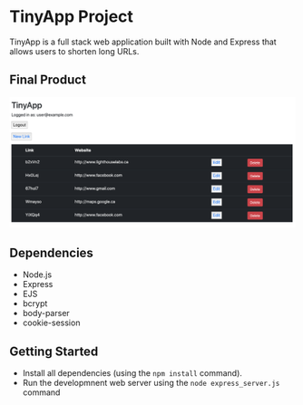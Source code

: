 # TinyApp Project

TinyApp is a full stack web application built with Node and Express that allows users to shorten long URLs.

## Final Product

!["Screen shot of URL index"](https://github.com/JSKwok/TinyApp/blob/master/docs/urls-index.png?raw=true)

## Dependencies

- Node.js
- Express
- EJS
- bcrypt
- body-parser
- cookie-session

## Getting Started

- Install all dependencies (using the `npm install` command).
- Run the developmnent web server using the `node express_server.js` command
